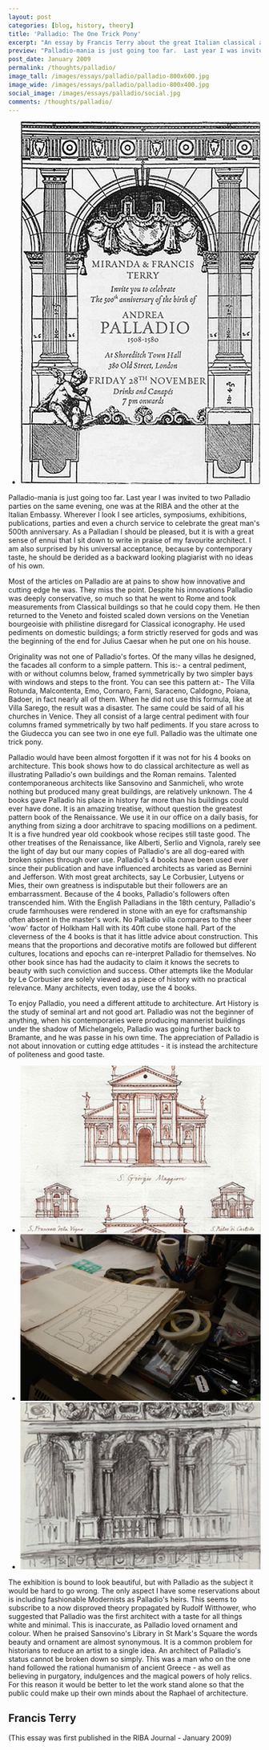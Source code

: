 ```yaml
---
layout: post
categories: [blog, history, theory]
title: 'Palladio: The One Trick Pony'
excerpt: "An essay by Francis Terry about the great Italian classical architect Andrea Palladio discussing his achievements from the perspective of a modern designer"
preview: "Palladio-mania is just going too far.  Last year I was invited to two Palladio parties on the same evening, one was at the RIBA and the other at the Italian Embassy.  Wherever I look I see articles, symposiums, exhibitions, publications, parties and even a church service..."
post_date: January 2009
permalink: /thoughts/palladio/
image_tall: /images/essays/palladio/palladio-800x600.jpg
image_wide: /images/essays/palladio/palladio-800x400.jpg
social_image: /images/essays/palladio/social.jpg
comments: /thoughts/palladio/
---
```


<ul class="list">
<li class="third">
<a class="fancybox" rel="group" href="/images/essays/palladio/palladio-main.gif">
<img src="/images/essays/palladio/palladio-main.gif" alt="Palladio: The One Trick Pony by Francis Terry" />
</a>
</li>
</ul>

<p>
Palladio-mania is just going too far.  Last year I was invited to two Palladio parties on the same evening, one was at the RIBA and the other at the Italian Embassy.  Wherever I look I see articles, symposiums, exhibitions, publications, parties and even a church service to celebrate the great man's 500th anniversary.  As a Palladian I should be pleased, but it is with a great sense of ennui that I sit down to write in praise of my favourite architect.  I am also surprised by his universal acceptance, because by contemporary taste, he should be derided as a backward looking plagiarist with no ideas of his own.
</p><p>
Most of the articles on Palladio are at pains to show how innovative and cutting edge he was.  They miss the point.  Despite his innovations Palladio was deeply conservative, so much so that he went to Rome and took measurements from Classical buildings so that he could copy them.  He then returned to the Veneto and foisted scaled down versions on the Venetian bourgeoisie with philistine disregard for Classical iconography. He used pediments on domestic buildings; a form strictly reserved for gods and was the beginning of the end for Julius Caesar when he put one on his house.
</p><p>
Originality was not one of Palladio's fortes.  Of the many villas he designed, the facades all conform to a simple pattern. This is:- a central pediment, with or without columns below, framed symmetrically by two simpler bays with windows and steps to the front. You can see this pattern at:- The Villa Rotunda, Malcontenta, Emo, Cornaro, Farni, Saraceno, Caldogno, Poiana, Badoer, in fact nearly all of them. When he did not use this formula, like at Villa Sarego, the result was a disaster.  The same could be said of all his churches in Venice.  They all consist of a large central pediment with four columns framed symmetrically by two half pediments.  If you stare across to the Giudecca you can see two in one eye full.  Palladio was the ultimate one trick pony.
</p><p>
Palladio would have been almost forgotten if it was not for his 4 books on architecture.  This book shows how to do classical architecture as well as illustrating Palladio's own buildings and the Roman remains.  Talented contemporaneous architects like Sansovino and Sanmicheli, who wrote nothing but produced many great buildings, are relatively unknown.  The 4 books gave Palladio his place in history far more than his buildings could ever have done. It is an amazing treatise, without question the greatest pattern book of the Renaissance.  We use it in our office on a daily basis, for anything from sizing a door architrave to spacing modillions on a pediment.  It is a five hundred year old cookbook whose recipes still taste good.  The other treatises of the Renaissance, like Alberti, Serlio and Vignola, rarely see the light of day but our many copies of Palladio's are all dog-eared with broken spines through over use. Palladio's 4 books have been used ever since their publication and have influenced architects as varied as Bernini and Jefferson.  With most great architects, say Le Corbusier, Lutyens or Mies, their own greatness is indisputable but their followers are an embarrassment. Because of the 4 books, Palladio's followers often transcended him. With the English Palladians in the 18th century, Palladio's crude farmhouses were rendered in stone with an eye for craftsmanship often absent in the master's work.  No Palladio villa compares to the sheer 'wow' factor of Holkham Hall with its 40ft cube stone hall.  Part of the cleverness of the 4 books is that it has little advice about construction.  This means that the proportions and decorative motifs are followed but different cultures, locations and epochs can re-interpret Palladio for themselves.  No other book since has had the audacity to claim it knows the secrets to beauty with such conviction and success.  Other attempts like the Modular by Le Corbusier are solely viewed as a piece of history with no practical relevance.  Many architects, even today, use the 4 books.
</p><p>
To enjoy Palladio, you need a different attitude to architecture.   Art History is the study of seminal art and not good art. Palladio was not the beginner of anything, when his contemporaries were producing mannerist buildings under the shadow of Michelangelo, Palladio was going further back to Bramante, and he was passe in his own time. The appreciation of Palladio is not about innovation or cutting edge attitudes -  it is instead the architecture of politeness and good taste.
</p>

<ul class="list">
<li class="third">
<a class="fancybox" rel="group" href="/images/essays/palladio/palladio2.gif">
<img src="/images/essays/palladio/thumbs/palladio2.jpg" alt="Palladio: The One Trick Pony by Francis Terry" />
</a>
</li>
<li class="third">
<a class="fancybox" rel="group" href="/images/essays/palladio/palladio3.gif">
<img src="/images/essays/palladio/thumbs/palladio3.jpg" alt="Palladio: The One Trick Pony by Francis Terry" />
</a>
</li>
<li class="third">
<a class="fancybox" rel="group" href="/images/essays/palladio/palladio4.gif">
<img src="/images/essays/palladio/thumbs/palladio4.jpg" alt="Palladio: The One Trick Pony by Francis Terry" />
</a>
</li>
</ul>

<p>	 
The exhibition is bound to look beautiful, but with Palladio as the subject it would be hard to go wrong.  The only aspect I have some reservations about is including fashionable Modernists as Palladio's heirs.  This seems to subscribe to a now disproved theory propagated by Rudolf Witthower, who suggested that Palladio was the first architect with a taste for all things white and minimal.  This is inaccurate, as Palladio loved ornament and colour.  When he praised Sansovino's Library in St Mark's Square the words beauty and ornament are almost synonymous.  It is a common problem for historians to reduce an artist to a single idea.  An architect of Palladio's status cannot be broken down so simply. This was a man who on the one hand followed the rational humanism of ancient Greece - as well as believing in purgatory, indulgences and the magical powers of holy relics.  For this reason it would be better to let the work stand alone so that the public could make up their own minds about the Raphael of architecture. 
</p>

<h2>
Francis Terry
</h2>
<p>
(This essay was first published in the RIBA Journal - January 2009)
</p>